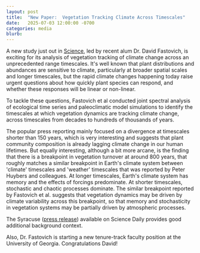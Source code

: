 ```yaml
---
layout: post
title:  "New Paper:  Vegetation Tracking Climate Across Timescales"
date:   2025-07-03 12:00:00 -0700
categories: media
blurb:
---
```

A new study just out in [Science](https://www.science.org/doi/10.1126/science.adr6700), led by recent alum Dr. David Fastovich, is exciting for its analysis of vegetation tracking of climate change across an unprecedented range timescales. It's well known that plant distributions and abundances are sensitive to climate, particularly at broader spatial scales and longer timescales, but the rapid climate changes happening today raise urgent questions about how quickly plant species can respond, and whether these responses will be linear or non-linear.  

To tackle these questions, Fastovich et al conducted joint spectral analysis of ecological time series and paleoclimatic model simulations to identify the timescales at which vegetation dynamics are tracking climate change, across timescales from decades to hundreds of thousands of years.    

The popular press reporting mainly focused on a divergence at timescales shorter than 150 years, which is very interesting and suggests that plant community composition is already lagging climate change in our human lifetimes.  But equally interesting, although a bit more arcane, is the finding that there is a breakpoint in vegetation turnover at around 800 years, that roughly matches a similar breakpoint in Earth's climate system between 'climate' timescales and 'weather' timescales that was reported by Peter Huybers and colleagues.  At longer timescales, Earth's climate system has memory and the effects of forcings predominate.  At shorter timescales, stochastic and chaotic processes dominate.  The similar breakpoint reported by Fastovich et al. suggests that vegetation dynamics may be driven by climate variability across this breakpoint, so that memory and stochasticity in vegetation systems may be partially driven by atmospheric processes.


The Syracuse ([press release](https://www.sciencedaily.com/releases/2025/07/250704032919.htm)) available on Science Daily provides good additional background context.

Also, Dr. Fastovich is starting a new tenure-track faculty position at the University of Georgia.  Congratulations David!  